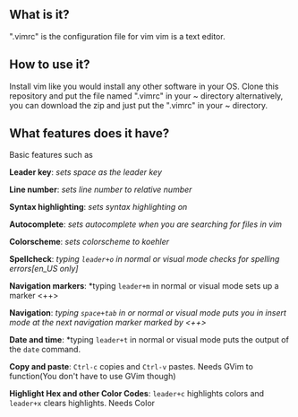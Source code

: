 What is it?
-----
".vimrc" is the configuration file for vim
vim is a text editor.

How to use it?
-------
Install vim like you would install any other software in your OS.
Clone this repository and put the file named ".vimrc" in your ~ directory
alternatively,
you can download the zip and just put the ".vimrc" in your ~ directory.

What features does it have?
---------
Basic features such as

**Leader key**: *sets space as the leader key*

**Line number**: *sets line number to relative number*

**Syntax highlighting**: *sets syntax highlighting on*

**Autocomplete**: *sets autocomplete when you are searching for files in vim*

**Colorscheme**: *sets colorscheme to koehler*

**Spellcheck**: *typing `leader+o` in normal or visual mode checks for spelling errors[en_US only]*

**Navigation markers**: *typing `leader+m` in normal or visual mode sets up a marker <++>

**Navigation**: *typing `space+tab` in or normal or visual mode puts you in insert mode at the next navigation marker marked by <++>*

**Date and time**: *typing `leader+t` in normal or visual mode puts the output of the `date` command.

**Copy and paste**: `Ctrl-c` copies and `Ctrl-v` pastes. Needs GVim to function(You don't have to use GVim though)

**Highlight Hex and other Color Codes**: `leader+c` highlights colors and `leader+x` clears highlights. Needs Color
